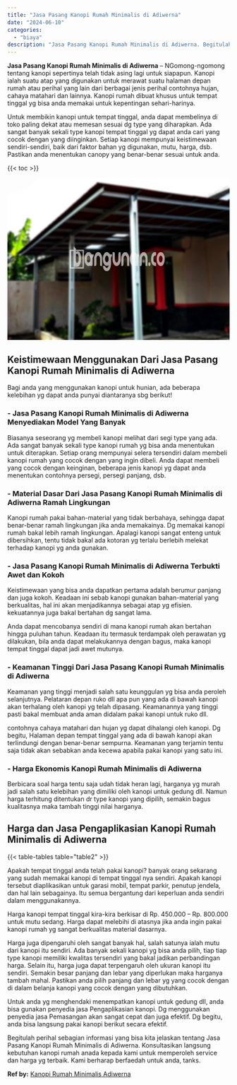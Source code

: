 ```yaml
---
title: "Jasa Pasang Kanopi Rumah Minimalis di Adiwerna"
date: "2024-06-10"
categories: 
  - "biaya"
description: "Jasa Pasang Kanopi Rumah Minimalis di Adiwerna. Begitulah perihal sebagian informasi yang bisa kita jelaskan tentang Jasa Pasang Kanopi Rumah Minimalis di Ad..."
---
```


**Jasa Pasang Kanopi Rumah Minimalis di Adiwerna** – NGomong-ngomong tentang kanopi sepertinya telah tidak asing lagi untuk siapapun. Kanopi ialah suatu atap yang digunakan untuk merawat suatu halaman depan rumah atau perihal yang lain dari berbagai jenis perihal contohnya hujan, cahaya matahari dan lainnya. Kanopi rumah dibuat khusus untuk tempat tinggal yg bisa anda memakai untuk kepentingan sehari-harinya.

Untuk membikin kanopi untuk tempat tinggal, anda dapat membelinya di toko paling dekat atau memesan sesuai dg type yang diharapkan. Ada sangat banyak sekali type kanopi tempat tinggal yg dapat anda cari yang cocok dengan yang diinginkan. Setiap kanopi mempunyai keistimewaan sendiri-sendiri, baik dari faktor bahan yg digunakan, mutu, harga, dsb. Pastikan anda menentukan canopy yang benar-benar sesuai untuk anda.

{{< toc >}}

![Jasa Pasang Kanopi Rumah Minimalis di Adiwerna](/images/harga-kanopi-minimalis-51.png)

## Keistimewaan Menggunakan Dari Jasa Pasang Kanopi Rumah Minimalis di Adiwerna

Bagi anda yang menggunakan kanopi untuk hunian, ada beberapa kelebihan yg dapat anda punyai diantaranya sbg berikut!

### \- Jasa Pasang Kanopi Rumah Minimalis di Adiwerna Menyediakan Model Yang Banyak

Biasanya seseorang yg membeli kanopi melihat dari segi type yang ada. Ada sangat banyak sekali type kanopi rumah yg bisa anda menentukan untuk diterapkan. Setiap orang mempunyai selera tersendiri dalam membeli kanopi rumah yang cocok dengan yang ingin dibeli. Anda dapat membeli yang cocok dengan keinginan, beberapa jenis kanopi yg dapat anda menentukan contohnya persegi, persegi panjang, dsb.

### \- Material Dasar Dari Jasa Pasang Kanopi Rumah Minimalis di Adiwerna Ramah Lingkungan

Kanopi rumah pakai bahan-material yang tidak berbahaya, sehingga dapat benar-benar ramah lingkungan jika anda memakainya. Dg memakai kanopi rumah bakal lebih ramah lingkungan. Apalagi kanopi sangat enteng untuk dibersihkan, tentu tidak bakal ada kotoran yg terlalu berlebih melekat terhadap kanopi yg anda gunakan.

### \- Jasa Pasang Kanopi Rumah Minimalis di Adiwerna Terbukti Awet dan Kokoh

Keistimewaan yang bisa anda dapatkan pertama adalah berumur panjang dan juga kokoh. Keadaan ini sebab kanopi gunakan bahan-material yang berkualitas, hal ini akan menjadikannya sebagai atap yg efisien. kekuatannya juga bakal bertahan dg sangat lama.

Anda dapat mencobanya sendiri di mana kanopi rumah akan bertahan hingga puluhan tahun. Keadaan itu termasuk terdampak oleh perawatan yg dilakukan, bila anda dapat melakukannya dengan bagus, maka kanopi tempat tinggal dapat jadi awet mutunya.

### \- Keamanan Tinggi Dari Jasa Pasang Kanopi Rumah Minimalis di Adiwerna

Keamanan yang tinggi menjadi salah satu keunggulan yg bisa anda peroleh selanjutnya. Pelataran depan ruko dll apa pun yang ada di bawah kanopi akan terhalang oleh kanopi yg telah dipasang. Keamanannya yang tinggi pasti bakal membuat anda aman didalam pakai kanopi untuk ruko dll.

contohnya cahaya matahari dan hujan yg dapat dihalangi oleh kanopi. Dg begitu, Halaman depan tempat tinggal yang ada di bawah kanopi akan terlindungi dengan benar-benar sempurna. Keamanan yang terjamin tentu saja tidak akan sebabkan anda kecewa apabila pakai kanopi yang satu ini.

### \- Harga Ekonomis Kanopi Rumah Minimalis di Adiwerna

Berbicara soal harga tentu saja udah tidak heran lagi, harganya yg murah jadi salah satu kelebihan yang dimiliki oleh kanopi untuk gedung dll. Namun harga terhitung ditentukan dr type kanopi yang dipilih, semakin bagus kualitasnya maka tambah tinggi nilai harganya.

## Harga dan Jasa Pengaplikasian Kanopi Rumah Minimalis di Adiwerna

{{< table-tables table="table2" >}}

Apakah tempat tinggal anda telah pakai kanopi? banyak orang sekarang yang sudah memakai kanopi di tempat tinggal nya sendiri. Apakah kanopi tersebut diaplikasikan untuk garasi mobil, tempat parkir, penutup jendela, dan hal lain sebagainya. Itu semua bergantung dari keperluan anda sendiri dalam menggunakannya.

Harga kanopi tempat tinggal kira-kira berkisar di Rp. 450.000 – Rp. 800.000 untuk mutu sedang. Harga dapat melebihi di atasnya jika anda ingin pakai kanopi rumah yg sangat berkualitas material dasarnya.

Harga juga dipengaruhi oleh sangat banyak hal, salah satunya ialah mutu dari kanopi itu sendiri. Ada banyak sekali kanopi yg bisa anda pilih, tiap tiap type kanopi memiliki kwalitas tersendiri yang bakal jadikan perbandingan harga. Selain itu, harga juga dapat terpengaruh oleh ukuran kanopi itu sendiri. Semakin besar panjang dan lebar yang diperlukan maka harganya tambah mahal. Pastikan anda pilih panjang dan lebar yg yang cocok dengan di dalam belanja kanopi yang cocok dengan yang dibutuhkan.

Untuk anda yg menghendaki menempatkan kanopi untuk gedung dll, anda bisa gunakan penyedia jasa Pengaplikasian kanopi. Dg menggunakan penyedia jasa Pemasangan akan sangat cepat dan juga efektif. Dg begitu, anda bisa langsung pakai kanopi berikut secara efektif.

Begitulah perihal sebagian informasi yang bisa kita jelaskan tentang Jasa Pasang Kanopi Rumah Minimalis di Adiwerna. Konsultasikan langsung kebutuhan kanopi rumah anada kepada kami untuk memperoleh service dan harga yg terbaik. Kami berharap berfaedah untuk anda, tanks.

**Ref by:**  [Kanopi Rumah Minimalis Adiwerna](https://id.wikipedia.org/wiki/Kanopi)
